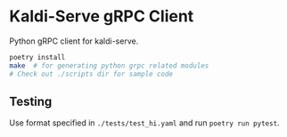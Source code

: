 # Kaldi-Serve gRPC Client

Python gRPC client for kaldi-serve.

```bash
poetry install
make  # for generating python grpc related modules
# Check out ./scripts dir for sample code
```

## Testing

Use format specified in `./tests/test_hi.yaml` and run `poetry run pytest`.
